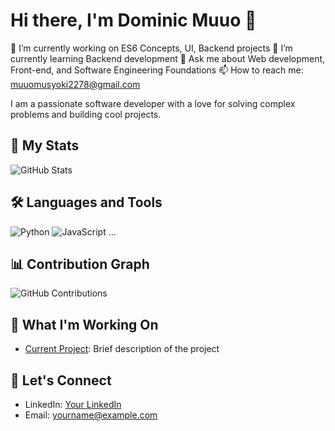 # Hi there, I'm Dominic Muuo 👋

🔭 I’m currently working on ES6 Concepts, UI, Backend projects
🌱 I’m currently learning Backend development
💬 Ask me about Web development, Front-end, and Software Engineering Foundations 
📫 How to reach me: muuomusyoki2278@gmail.com  

I am a passionate software developer with a love for solving complex problems and building cool projects.

## 🌟 My Stats
![GitHub Stats](https://github-readme-stats.vercel.app/api?username=siren2278&show_icons=true&theme=radical)

## 🛠 Languages and Tools
![Python](https://img.shields.io/badge/-Python-333333?style=flat&logo=python)
![JavaScript](https://img.shields.io/badge/-JavaScript-333333?style=flat&logo=javascript)
...

## 📊 Contribution Graph
![GitHub Contributions](https://activity-graph.herokuapp.com/graph?username=siren2278&theme=react-dark)

## 🌱 What I'm Working On
- [Current Project](https://github.com/siren2278/currentproject): Brief description of the project

## 💬 Let's Connect
- LinkedIn: [Your LinkedIn](https://www.linkedin.com/in/yourusername/)
- Email: [yourname@example.com](mailto:yourname@example.com)
